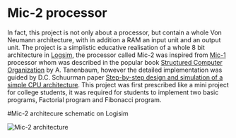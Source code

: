 # Mic-2 processor
In fact, this project is not only about a processor, but contain a whole Von Neumann architecture, with in addition a RAM an input unit and an output unit. The project is a simplistic educative realisation of a whole 8 bit architecture in [Logsim](http://www.cburch.com/logisim/), the processor called Mic-2 was inspired from [Mic-1](https://en.wikipedia.org/wiki/MIC-1) processor whom was described in the popular book [Structured Computer Organization](https://www.amazon.com/Structured-Computer-Organization-Andrew-Tanenbaum/dp/0132916525) by A. Tanenbaum, however the detailed implementation was guided by D.C. Schuurman paper [Step-by-step design and simulation of a simple CPU architecture](https://dl.acm.org/doi/abs/10.1145/2445196.2445296).
This project was first prescribed like a mini project for college students, it was required for students to implement two basic programs, Factorial program and Fibonacci program.

#Mic-2 architecure schematic on Logisim

![Mic-2 architecture](https://github.com/kara-abdelaziz/Mic-2/blob/master/Mic-2.png)



